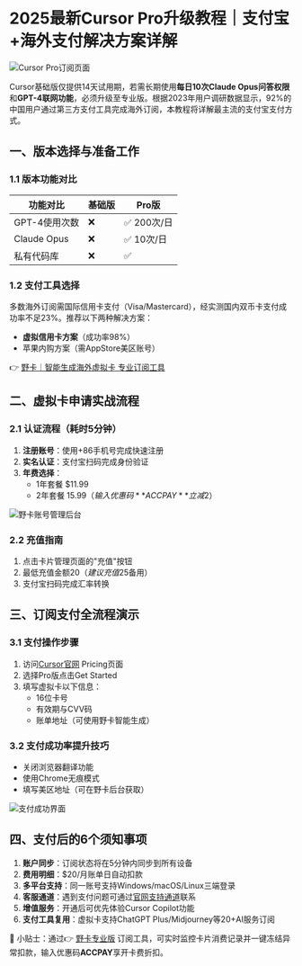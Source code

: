 # 2025最新Cursor Pro升级教程｜支付宝+海外支付解决方案详解

![Cursor Pro订阅页面](https://bbtdd.com/wp-content/uploads/img/713354187121375.webp)

Cursor基础版仅提供14天试用期，若需长期使用**每日10次Claude Opus问答权限**和**GPT-4联网功能**，必须升级至专业版。根据2023年用户调研数据显示，92%的中国用户通过第三方支付工具完成海外订阅，本教程将详解最主流的支付宝支付方式。

## 一、版本选择与准备工作
### 1.1 版本功能对比
| 功能对比        | 基础版   | Pro版      |
|---------------|--------|------------|
| GPT-4使用次数   | ❌     | ✅ 200次/日 |
| Claude Opus    | ❌     | ✅ 10次/日  |
| 私有代码库      | ❌     | ✅         |

### 1.2 支付工具选择
多数海外订阅需国际信用卡支付（Visa/Mastercard），经实测国内双币卡支付成功率不足23%。推荐以下两种解决方案：
- **虚拟信用卡方案**（成功率98%）
- 苹果内购方案（需AppStore美区账号）

👉 [野卡｜智能生成海外虚拟卡 专业订阅工具](https://bbtdd.com/yeka)

## 二、虚拟卡申请实战流程
### 2.1 认证流程（耗时5分钟）
1. **注册账号**：使用+86手机号完成快速注册
2. **实名认证**：支付宝扫码完成身份验证
3. **年费选择**：
   - 1年套餐 $11.99
   - 2年套餐 $15.99（输入优惠码**ACCPAY**立减$2）

![野卡账号管理后台](https://bbtdd.com/wp-content/uploads/img/746290055.webp)

### 2.2 充值指南
1. 点击卡片管理页面的"充值"按钮
2. 最低充值金额$20（建议充值$25备用）
3. 支付宝扫码完成汇率转换

## 三、订阅支付全流程演示
### 3.1 支付操作步骤
1. 访问[Cursor官网](https://cursor.com) Pricing页面
2. 选择Pro版点击Get Started
3. 填写虚拟卡以下信息：
   - 16位卡号
   - 有效期与CVV码
   - 账单地址（可使用野卡智能生成）

### 3.2 支付成功率提升技巧
- 关闭浏览器翻译功能
- 使用Chrome无痕模式
- 填写美区地址（可在野卡后台获取）

![支付成功界面](https://bbtdd.com/wp-content/uploads/img/319216572219705.webp)

## 四、支付后的6个须知事项
1. **账户同步**：订阅状态将在5分钟内同步到所有设备
2. **费用明细**：$20/月账单日自动扣款
3. **多平台支持**：同一账号支持Windows/macOS/Linux三端登录
4. **客服通道**：遇到支付问题可通过[官网支持通道](https://cursor.com/support)联系
5. **增值服务**：开通后可优先体验Cursor Copilot功能
6. **支付工具复用**：虚拟卡支持ChatGPT Plus/Midjourney等20+AI服务订阅

🔔 小贴士：通过👉 [野卡专业版](https://bbtdd.com/yeka) 订阅工具，可实时监控卡片消费记录并一键冻结异常扣款，输入优惠码**ACCPAY**享开卡费折扣。